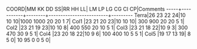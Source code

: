 







COORD|MM KK DD SS|RR HH LL|  LM   LP  LG  CG  CI  CP|Comments
-----+-----------+--------+-------------------------+---------
Terra|26 23 22 24|10 10 10|1000 1000  20  20   1   7| 
Col1 |23 21 20 23|10 10 10| 300  900  20  20   5   1| 
Col2 |23 21 19 23|10 10  8| 400  550  20  10   5   1|
Col3 |23 21 18 22|10  9  3| 300  470  30   9   5   1| 
Col4 |23 20 18 22|10  9  6| 100  400  10   5   5   1| 
Col5 |19 17 13 19| 8  5  0|  10   95   0   0   5   0| 

